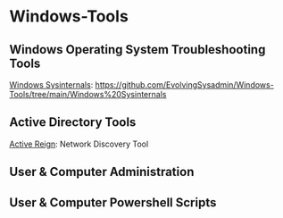 # Windows-Tools

## Windows Operating System Troubleshooting Tools

[Windows Sysinternals](https://github.com/EvolvingSysadmin/Windows-Tools/tree/main/Windows%20Sysinternals): https://github.com/EvolvingSysadmin/Windows-Tools/tree/main/Windows%20Sysinternals

## Active Directory Tools

[Active Reign](https://github.com/m8r0wn/ActiveReign): Network Discovery Tool

## User & Computer Administration

## User & Computer Powershell Scripts

